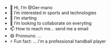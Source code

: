 - 👋 Hi, I’m @Ger-mano
- 👀 I’m interested in sports and technologies
- 🌱 I’m starting
- 💞️ I’m looking to collaborate on everyting
- 📫 How to reach me... send me a email 
- 😄 Pronouns: ...
- ⚡ Fun fact: ... i'm a professional handball player

<!---
Ger-mano/Ger-mano is a ✨ special ✨ repository because its `README.md` (this file) appears on your GitHub profile.
You can click the Preview link to take a look at your changes.
--->
